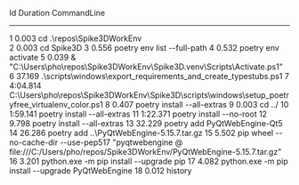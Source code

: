 
  Id     Duration CommandLine
  --     -------- -----------
   1        0.003 cd .\repos\Spike3DWorkEnv\
   2        0.003 cd Spike3D
   3        0.556 poetry env list --full-path
   4        0.532 poetry env activate
   5        0.039 & "C:\Users\pho\repos\Spike3DWorkEnv\Spike3D\.venv\Scripts\Activate.ps1"
   6       37.169 .\scripts\windows\export_requirements_and_create_typestubs.ps1
   7     4:04.814 C:\Users\pho\repos\Spike3DWorkEnv\Spike3D\scripts\windows\setup_poetryfree_virtualenv_color.ps1
   8        0.407 poetry install --all-extras
   9        0.003 cd ../
  10     1:59.141 poetry install --all-extras
  11     1:22.371 poetry install --no-root
  12        9.798 poetry install --all-extras
  13       32.229 poetry add PyQtWebEngine-Qt5
  14       26.286 poetry add ..\PyQtWebEngine-5.15.7.tar.gz
  15        5.502 pip wheel --no-cache-dir --use-pep517 "pyqtwebengine @ file:///C:/Users/pho/repos/Spike3DWorkEnv/PyQtWebEngine-5.15.7.tar.gz"
  16        3.201 python.exe -m pip install --upgrade pip
  17        4.082 python.exe -m pip install --upgrade PyQtWebEngine
  18        0.012 history

